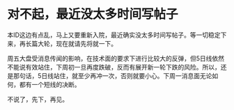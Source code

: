 对不起，最近没太多时间写帖子
====



本ID这边有点乱，马上又要重新入院，最近确实没太多时间写帖子。等一切稳定下来，再长篇大轮，现在就请先将就一下。

周五大盘受消息传闻的影响，在技术面的要求下进行比较大的反弹，但5日线依然不能说有效站住，下周初一旦再度跌破，反而有展开新一轮下跌的风险。所以，还是那句话，5日线站住，就至少再冲一次，否则就要小心。下周一消息面无论如何，都有一个短线的决断。

不说了，先下，再见。
